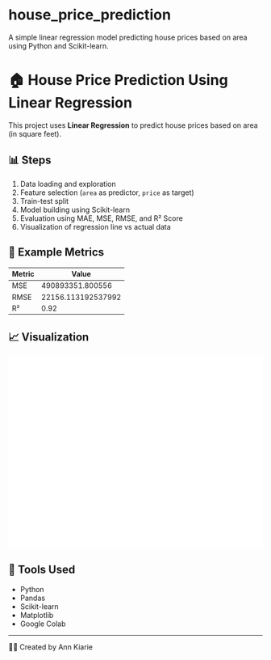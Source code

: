 # house_price_prediction
A simple linear regression model predicting house prices based on area using Python and Scikit-learn.
# 🏠 House Price Prediction Using Linear Regression

This project uses **Linear Regression** to predict house prices based on area (in square feet).

## 📊 Steps
1. Data loading and exploration  
2. Feature selection (`area` as predictor, `price` as target)  
3. Train-test split  
4. Model building using Scikit-learn  
5. Evaluation using MAE, MSE, RMSE, and R² Score  
6. Visualization of regression line vs actual data  

## 🧮 Example Metrics
| Metric | Value |
|--------|--------|
| MSE | 490893351.800556 |
| RMSE | 22156.113192537992 |
| R² | 0.92 |

## 📈 Visualization
![Regression Plot](house_price_prediction.png)

## 🧰 Tools Used
- Python
- Pandas
- Scikit-learn
- Matplotlib
- Google Colab

---

👩‍💻 Created by Ann Kiarie
